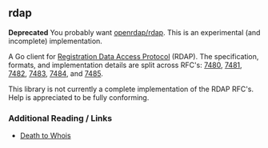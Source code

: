 ## rdap

**Deprecated** You probably want [openrdap/rdap](https://github.com/openrdap/rdap). This is an experimental (and incomplete) implementation.

A Go client for [Registration Data Access Protocol](https://about.rdap.org/) (RDAP). The specification, formats, and implementation details are split across RFC's: [7480](https://tools.ietf.org/html/rfc7480), [7481](https://tools.ietf.org/html/rfc7481), [7482](https://tools.ietf.org/html/rfc7482), [7483](https://tools.ietf.org/html/rfc7483), [7484](https://tools.ietf.org/html/rfc7484), and [7485](https://tools.ietf.org/html/rfc7485).

This library is not currently a complete implementation of the RDAP RFC's. Help is appreciated to be fully conforming.


### Additional Reading / Links

- [Death to Whois](https://www.youtube.com/watch?v=R_7RZFb6oJ0)

